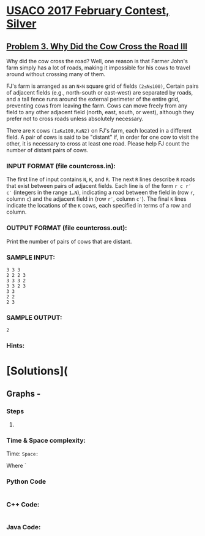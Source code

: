 # [USACO 2017 February Contest, Silver](http://www.usaco.org/index.php?page=feb17results)
## [Problem 3. Why Did the Cow Cross the Road III](http://www.usaco.org/index.php?page=viewproblem2&cpid=716)

Why did the cow cross the road? Well, one reason is that Farmer John's farm simply has a lot of roads, making it impossible for his cows to travel around without crossing many of them.

FJ's farm is arranged as an `N×N` square grid of fields `(2≤N≤100)`, Certain pairs of adjacent fields (e.g., north-south or east-west) are separated by roads, and a tall fence runs around the external perimeter of the entire grid, preventing cows from leaving the farm. Cows can move freely from any field to any other adjacent field (north, east, south, or west), although they prefer not to cross roads unless absolutely necessary.

There are `K` cows `(1≤K≤100,K≤N2)` on FJ's farm, each located in a different field. A pair of cows is said to be "distant" if, in order for one cow to visit the other, it is necessary to cross at least one road. Please help FJ count the number of distant pairs of cows.

### INPUT FORMAT (file countcross.in):

The first line of input contains `N`, `K`, and `R`. The next `R` lines describe `R` roads that exist between pairs of adjacent fields. Each line is of the form `r c r′ c′` (integers in the range `1…N`), indicating a road between the field in (row `r`, column `c`) and the adjacent field in (row `r′`, column `c′`). The final `K` lines indicate the locations of the `K` cows, each specified in terms of a row and column.

### OUTPUT FORMAT (file countcross.out):

Print the number of pairs of cows that are distant.

### SAMPLE INPUT:

```
3 3 3
2 2 2 3
3 3 3 2
3 3 2 3
3 3
2 2
2 3
```

### SAMPLE OUTPUT:

```
2
```

### Hints:

# [Solutions](

## Graphs - 

### Steps
1. 

### Time & Space complexity:
Time: `
Space: `

Where `

### Python Code
```python
```

### C++ Code:
```cpp
```

### Java Code:
```java
```